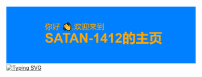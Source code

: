 [![MasterHead](https://github.com/satan-1412/satan-1412/blob/main/header.png)](https://github.com/satan-1412)
[![Typing SVG](https://readme-typing-svg.demolab.com?font=Fira+Code&weight=800&size=100&pause=1000&color=FFA500&background=0080FF&center=%E9%94%99%E8%AF%AF%E7%9A%84&vCenter=%E7%9C%9F%E7%9A%84&repeat=%E9%94%99%E8%AF%AF%E7%9A%84&random=%E9%94%99%E8%AF%AF%E7%9A%84&width=1000&height=300&lines=%E6%AC%A2%E8%BF%8E%E6%9D%A5%E5%88%B0%E6%88%91%E7%9A%84%E4%B8%AA%E4%BA%BA%E4%B8%BB%E9%A1%B5;%E7%A5%9D%E6%84%BF%E6%82%A8%E6%9C%89%E4%B8%AA%E7%BE%8E%E5%A5%BD%E7%9A%84%E4%B8%80%E5%A4%A9)](https://git.io/typing-svg)





















<!--
**satan-1412/satan-1412** is a ✨ _special_ ✨ repository because its `README.md` (this file) appears on your GitHub profile.

Here are some ideas to get you started:

- 🔭 I’m currently working on ...
- 🌱 I’m currently learning ...
- 👯 I’m looking to collaborate on ...
- 🤔 I’m looking for help with ...
- 💬 Ask me about ...
- 📫 How to reach me: ...
- 😄 Pronouns: ...
- ⚡ Fun fact: ...
-->
